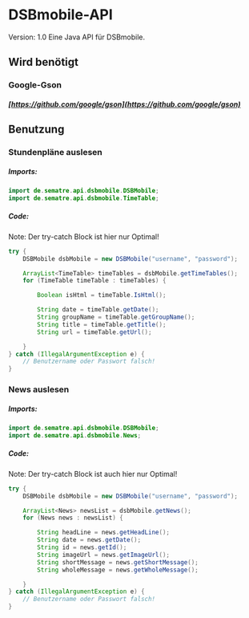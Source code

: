 # DSBmobile-API
Version: 1.0
Eine Java API für DSBmobile.

## Wird benötigt

### Google-Gson

##### [https://github.com/google/gson](https://github.com/google/gson)

## Benutzung

### Stundenpläne auslesen
##### Imports:
```java
import de.sematre.api.dsbmobile.DSBMobile;
import de.sematre.api.dsbmobile.TimeTable;
```

##### Code:

Note:
Der try-catch Block ist hier nur Optimal!

```java
try {
	DSBMobile dsbMobile = new DSBMobile("username", "password");

	ArrayList<TimeTable> timeTables = dsbMobile.getTimeTables();
	for (TimeTable timeTable : timeTables) {

		Boolean isHtml = timeTable.IsHtml();

		String date = timeTable.getDate();
		String groupName = timeTable.getGroupName();
		String title = timeTable.getTitle();
		String url = timeTable.getUrl();

	}
} catch (IllegalArgumentException e) {
	// Benutzername oder Passwort falsch!
}
```

### News auslesen
##### Imports:
```java
import de.sematre.api.dsbmobile.DSBMobile;
import de.sematre.api.dsbmobile.News;
```

##### Code:

Note:
Der try-catch Block ist auch hier nur Optimal!

```java
try {
	DSBMobile dsbMobile = new DSBMobile("username", "password");

	ArrayList<News> newsList = dsbMobile.getNews();
	for (News news : newsList) {

		String headLine = news.getHeadLine();
		String date = news.getDate();
		String id = news.getId();
		String imageUrl = news.getImageUrl();
		String shortMessage = news.getShortMessage();
		String wholeMessage = news.getWholeMessage();

	}
} catch (IllegalArgumentException e) {
	// Benutzername oder Passwort falsch!
}
```